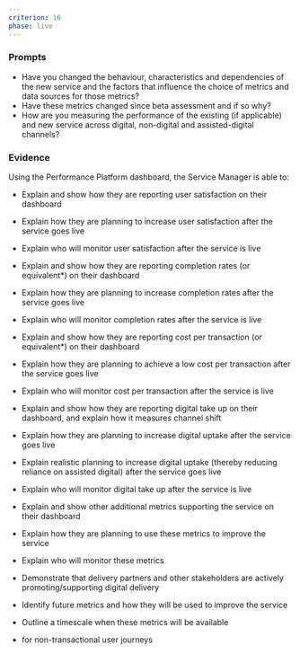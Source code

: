 ```yaml
---
criterion: 16
phase: live
---
```


### Prompts

* Have you changed the behaviour, characteristics and dependencies of the new service and the factors that influence the choice of metrics and data sources for those metrics?
* Have these metrics changed since beta assessment and if so why?
* How are you measuring the performance of the existing (if applicable) and new service across digital, non-digital and assisted-digital channels?

### Evidence

Using the Performance Platform dashboard, the Service Manager is able to:

* Explain and show how they are reporting user satisfaction on their dashboard
* Explain how they are planning to increase user satisfaction after the service goes live
* Explain who will monitor user satisfaction after the service is live
* Explain and show how they are reporting completion rates (or equivalent*) on their dashboard
* Explain how they are planning to increase completion rates after the service goes live
* Explain who will monitor completion rates after the service is live
* Explain and show how they are reporting cost per transaction (or equivalent*) on their dashboard
* Explain how they are planning to achieve a low cost per transaction after the service goes live
* Explain who will monitor cost per transaction after the service is live
* Explain and show how they are reporting digital take up on their dashboard, and explain how it measures channel shift
* Explain how they are planning to increase digital uptake after the service goes live
* Explain realistic planning to increase digital uptake (thereby reducing reliance on assisted digital) after the service goes live
* Explain who will monitor digital take up after the service is live
* Explain and show other additional metrics supporting the service on their dashboard
* Explain how they are planning to use these metrics to improve the service
* Explain who will monitor these metrics
* Demonstrate that delivery partners and other stakeholders are actively promoting/supporting digital delivery
* Identify future metrics and how they will be used to improve the service
* Outline a timescale when these metrics will be available


* for non-transactional user journeys
